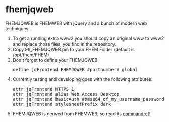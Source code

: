 fhemjqweb
=========

FHEMJQWEB is FHEMWEB with jQuery and a bunch of modern web techniques.

<ol>
	<li>To get a running extra www2 you should copy an original www to www2 and replace those files, you find in the repository.</li>
	<li>Copy 99_FHEMJQWEB.pm to your FHEM Folder (default is /opt/fhem/FHEM)</li>
	<li>Don't forget to define your FHEMJQWEB
	<pre>define jqFrontend FHEMJQWEB #portnumber# global</pre></li>
	<li>Currently testing and developing goes with the following attributes:
	<pre>
attr jqFrontend HTTPS 1
attr jqFrontend alias Web Access Desktop
attr jqFrontend basicAuth #base64_of_my_username_password_combination#
attr jqFrontend stylesheetPrefix dark
</pre></li>
	<li>FHEMJQWEB is derived from FHEMWEB, so read its <a href="http://fhem.de/commandref.html#FHEMWEB" target="_blank">commandref</a>!</li>
</ol>